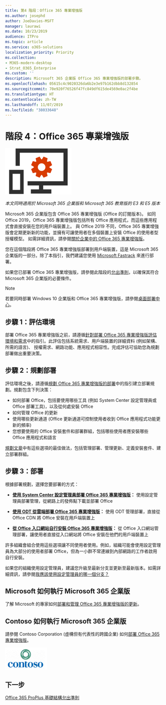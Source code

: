 ```yaml
---
title: 第4 階段：Office 365 專業增強版
ms.author: josephd
author: JoeDavies-MSFT
manager: laurawi
ms.date: 10/23/2019
audience: ITPro
ms.topic: article
ms.service: o365-solutions
localization_priority: Priority
ms.collection:
- M365-modern-desktop
- Strat_O365_Enterprise
ms.custom: ''
description: Microsoft 365 企業版 Office 365 專業增強版的部署步驟。
ms.openlocfilehash: 05615c4c9020326da6b2e3e97b162dbb8d132854
ms.sourcegitcommit: 70e920f76526f47fc849df615de4569e0ac2f4be
ms.translationtype: HT
ms.contentlocale: zh-TW
ms.lasthandoff: 11/07/2019
ms.locfileid: "38033648"
---
```

# <a name="phase-4-office-365-proplus"></a>階段 4：Office 365 專業增強版

![階段 4：Office 365 專業增強版](./media/deploy-foundation-infrastructure/O365proplus_icon.png)

*本文同時適用於 Microsoft 365 企業版和 Microsoft 365 教育版的 E3 和 E5 版本*

Microsoft 365 企業版包含 Office 365 專業增強版 (Office 的訂閱版本)。 如同 Office 2019，Office 365 專業增強版包括所有 Office 應用程式，而這些應用程式會直接安裝在您的用戶端裝置上。 與 Office 2019 不同，Office 365 專業增強版會定期更新新的功能，並擁有可讓使用者在多個裝置上安裝 Office 的使用者型授權模型。 如需詳細資訊，請參閱[關於企業中的 Office 365 專業增強版](https://docs.microsoft.com/deployoffice/about-office-365-proplus-in-the-enterprise)。

您在這個階段將 Office 365 專業增強版部署到用戶端裝置，這是 Microsoft 365 企業版的一部分。除了本指引，我們建議您使用 [Microsoft Fastrack](https://fasttrack.microsoft.com/office) 來進行部署。 

如果您已部署 Office 365 專業增強版，請參閱此階段的[允出準則](office365proplus-exit-criteria.md)，以確保其符合 Microsoft 365 企業版的必要條件。

>[!Note]
>若要同時部署 Windows 10 企業版和 Office 365 專業增強版，請參閱[桌面部署中心](desktop-deployment-center-home.md)。
>

## <a name="step-1-assess-your-environment"></a>步驟 1：評估環境

部署 Office 365 專業增強版之前，請遵循[針對部署 Office 365 專業增強版評估環境和需求](https://docs.microsoft.com/DeployOffice/assess-office-365-proplus)中的指引。此評估包括系統需求、用戶端裝置的詳細資料 (例如架構、所需的語言)、 授權需求、網路功能、應用程式相容性。完成評估可協助您為規劃部署做出重要決策。

## <a name="step-2-plan-your-deployment"></a>步驟 2：規劃部署

評估環境之後，請遵循[規劃 Office 365 專業增強版的部署](https://docs.microsoft.com/DeployOffice/plan-office-365-proplus)中的指引建立部署規劃。規劃包含下列決策： 

- 如何部署 Office，包括要使用哪些工具 (例如 System Center 設定管理員或 Office 部署工具)，以及從何處安裝 Office
- 如何管理 Office 的更新
- 使用哪些更新通道 (Office 更新通道可控制使用者收到 Office 應用程式功能更新的頻率)
- 您想要使用的 Office 安裝套件和部署群組，包括哪些使用者應安裝哪些 Office 應用程式和語言

[規劃文章](https://docs.microsoft.com/DeployOffice/plan-office-365-proplus)中有這些選項的最佳做法，包括管理部署、管理更新、定義安裝套件、建立部署群組。 

## <a name="step-3-deploy"></a>步驟 3：部署

根據部署規劃，選擇您要部署的方式：

- **[使用 System Center 設定管理員部署 Office 365 專業增強版](https://docs.microsoft.com/deployoffice/deploy-office-365-proplus-with-system-center-configuration-manager)：** 使用設定管理員部署管理，從網路上的發佈點下載並部署 Office

- **[使用 ODT 從雲端部署 Office 365 專業增強版](https://docs.microsoft.com/deployoffice/deploy-office-365-proplus-from-the-cloud)：** 使用 ODT 管理部署，直接從 Office CDN 將 Office 安裝在用戶端裝置上
 
- **[從 Office 入口網站自行安裝 Office 365 專業增強版](https://support.office.com/article/Download-and-install-or-reinstall-Office-365-or-Office-2016-on-a-PC-or-Mac-4414EAAF-0478-48BE-9C42-23ADC4716658)：** 從 Office 入口網站管理部署，讓使用者直接從入口網站將 Office 安裝在他們的用戶端裝置上

許多組織會組合使用這些選項讓不同使用者使用。例如，組織可能會使用設定管理員為大部分的使用者部署 Office，但為一小群不常連線到內部網路的工作者啟用自行安裝。 

如果您的組織使用設定管理員，建議您升級至最新分支並更新至最新版本。如需詳細資訊，請參閱[我應該使用設定管理員的哪一個分支？](https://docs.microsoft.com/sccm/core/understand/which-branch-should-i-use)

## <a name="how-microsoft-does-microsoft-365-enterprise"></a>Microsoft 如何執行 Microsoft 365 企業版

了解 Microsoft 的專家如何[部署和管理 Office 365 專業增強版的更新](https://www.microsoft.com/itshowcase/deploying-and-managing-microsoft-365#primaryR7)。

## <a name="how-contoso-did-microsoft-365-enterprise"></a>Contoso 如何執行 Microsoft 365 企業版

請參閱 Contoso Corporation (虛構但有代表性的跨國企業) 如何[部署 Office 365 專業增強版](contoso-o365pp.md)。

![Contoso 公司](./media/contoso-overview/contoso-icon.png)

## <a name="next-step"></a>下一步

[Office 365 ProPlus 基礎結構允出準則](office365proplus-exit-criteria.md)
